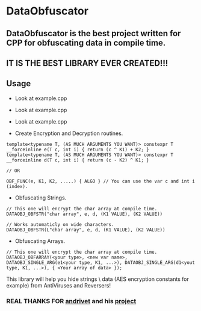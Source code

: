 # DataObfuscator

  ## DataObfuscator is the best project written for CPP for obfuscating data in compile time.

  ## IT IS THE BEST LIBRARY EVER CREATED!!!

  ## Usage

  * Look at example.cpp
  * Look at example.cpp
  * Look at example.cpp

  * Create Encryption and Decryption routines.
  ```
  template<typename T, (AS MUCH ARGUMENTS YOU WANT)> constexpr T __forceinline e(T c, int i) { return (c ^ K1) + K2; }
  template<typename T, (AS MUCH ARGUMENTS YOU WANT)> constexpr T __forceinline d(T c, int i) { return (c - K2) ^ K1; }
  
  // OR

  OBF_FUNC(e, K1, K2, .....) { ALGO } // You can use the var c and int i (index).

  ```

  * Obfuscating Strings.

  ```
  // This one will encrypt the char array at compile time.
  DATAOBJ_OBFSTR("char array", e, d, (K1 VALUE), (K2 VALUE))

  // Works automaticly on wide characters.
  DATAOBJ_OBFSTR(L"char array", e, d, (K1 VALUE), (K2 VALUE))
  ```


  * Obfuscating Arrays.

  ```
  // This one will encrypt the char array at compile time.
  DATAOBJ_OBFARRAY(<your type>, <new var name>, DATAOBJ_SINGLE_ARG(e1<your type, K1, ...>), DATAOBJ_SINGLE_ARG(d1<yout type, K1, ...>), { <Your array of data> });

  ```
 
  This library will help you hide strings \ data (AES encryption constants for example) from AntiViruses and Reversers!


  ### REAL THANKS FOR [andrivet](https://github.com/andrivet) and his [project](https://github.com/andrivet/ADVobfuscator)